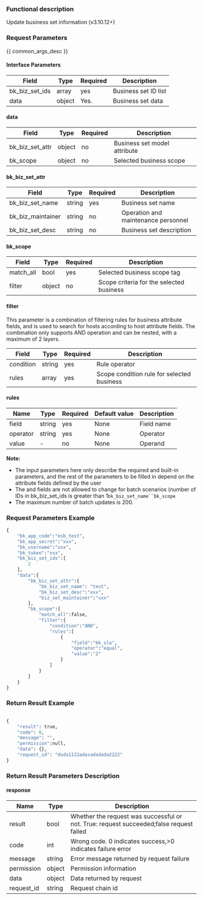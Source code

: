 ### Functional description

Update business set information (v3.10.12+)

### Request Parameters

{{ common_args_desc }}

#### Interface Parameters

| Field      | Type      | Required   | Description      |
|-----------|------------|--------|------------|
| bk_biz_set_ids | array  |yes| Business set ID list|
| data           |  object |Yes.| Business set data|

#### data

| Field      | Type      | Required   | Description      |
|-----------|------------|--------|------------|
| bk_biz_set_attr |  object  |no     | Business set model attribute |
| bk_scope  |  object  |no     | Selected business scope|

#### bk_biz_set_attr

| Field      | Type      | Required   | Description      |
|-----------|------------|--------|------------|
| bk_biz_set_name   |   string  |yes     | Business set name|
| bk_biz_maintainer |  string  |no     | Operation and maintenance personnel|
| bk_biz_set_desc   |   string  |no     | Business set description|

#### bk_scope

| Field      | Type      | Required   | Description      |
|-----------|------------|--------|------------|
| match_all |  bool  |yes     | Selected business scope tag|
| filter    |   object| no     | Scope criteria for the selected business|

#### filter

This parameter is a combination of filtering rules for business attribute fields, and is used to search for hosts according to host attribute fields. The combination only supports AND operation and can be nested, with a maximum of 2 layers.

| Field      | Type      | Required   | Description      |
|-----------|------------|--------|------------|
| condition |  string  |yes    | Rule operator|
| rules |  array  |yes     | Scope condition rule for selected business|


#### rules

| Name     | Type   | Required| Default value  |  Description                                                  |
| -------- | ------ | ---- | ------  | ------------------------------------------------------------ |
| field    |  string |yes   | None     | Field name|                                                              |
| operator | string |yes   | None     | Operator| Optional value equal,in|
| value    | -      |no   | None     | Operand| Different values correspond to different value formats                            |


**Note:**
- The input parameters here only describe the required and built-in parameters, and the rest of the parameters to be filled in depend on the attribute fields defined by the user
- The and fields are not allowed to change for batch scenarios (number of IDs in bk_biz_set_ids is greater than 1`bk_biz_set_name``bk_scope`
- The maximum number of batch updates is 200.

### Request Parameters Example

```python
{
    "bk_app_code":"esb_test",
    "bk_app_secret":"xxx",
    "bk_username":"xxx",
    "bk_token":"xxx",
    "bk_biz_set_ids":[
        2
    ],
    "data":{
        "bk_biz_set_attr":{
            "bk_biz_set_name": "test",
            "bk_biz_set_desc":"xxx",
            "biz_set_maintainer":"xxx"
        },
        "bk_scope":{
            "match_all":false,
            "filter":{
                "condition":"AND",
                "rules":[
                    {
                        "field":"bk_sla",
                        "operator":"equal",
                        "value":"2"
                    }
                ]
            }
        }
    }
}
```

### Return Result Example

```python

{
    "result": true,
    "code": 0,
    "message": "",
    "permission":null,
    "data": {},
    "request_id": "dsda1122adasadadada2222"
}
```

### Return Result Parameters Description
#### response

| Name    | Type   | Description                                    |
| ------- | ------ | ------------------------------------- |
| result  | bool   | Whether the request was successful or not. True: request succeeded;false request failed|
| code    |  int    | Wrong code. 0 indicates success,>0 indicates failure error    |
| message | string |Error message returned by request failure                    |
| permission    |  object |Permission information    |
| data    |  object |Data returned by request                           |
| request_id    |  string |Request chain id    |
